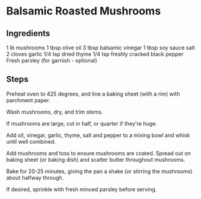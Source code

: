 # Balsamic Roasted Mushrooms

## Ingredients

1 lb mushrooms
1 tbsp olive oil
3 tbsp balsamic vinegar
1 tbsp soy sauce
salt
2 cloves garlic
1/4 tsp dried thyme
1/4 tsp freshly cracked black pepper
Fresh parsley (for garnish - optional)

## Steps

Preheat oven to 425 degrees, and line a baking sheet (with a rim) with parchment paper.

Wash mushrooms, dry, and trim stems.

If mushrooms are large, cut in half, or quarter if they're huge.

Add oil, vinegar, garlic, thyme, salt and pepper to a mixing bowl and whisk until well combined.

Add mushrooms and toss to ensure mushrooms are coated. Spread out on baking sheet (or baking dish) and scatter butter throughout mushrooms.

Bake for 20-25 minutes, giving the pan a shake (or stirring the mushrooms) about halfway through.

If desired, sprinkle with fresh minced parsley before serving.
